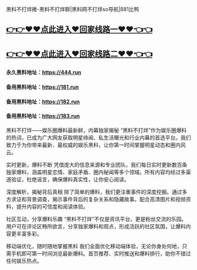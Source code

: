 黑料不打烊微-黑料不打烊群|黑料网不打烊so导航|881比鸭

## [👉👉♥♥点此进入♥回家线路一♥♥👈👈](https://unpkg.com/182run/index.html)
## [👉👉♥♥点此进入♥回家线路二♥♥👈👈](https://unpkg.com/182-1run/index.html)

#### 永久黑料地址：https://444.run
#### 备用黑料地址：https://181.run
#### 备用黑料地址：https://182.run
#### 备用黑料地址：https://183.run

黑料不打烊——娱乐圈爆料最新鲜，内幕独家揭秘
“黑料不打烊”作为娱乐圈爆料的热词，已成为广大网友获取明星绯闻、私生活曝光和行业内幕的首选平台。我们致力于为你带来最新、最权威的娱乐黑料，让你第一时间掌握明星动态和圈内风云。

实时更新，爆料不断
凭借庞大的信息来源和专业团队，我们每日实时更新数百条独家爆料，涵盖明星恋情、家庭矛盾、圈内秘闻等多个领域。所有内容均经过多渠道验证，杜绝谣言，确保爆料真实性，让你安心阅读。

深度解析，揭秘背后真相
除了简单的爆料，我们更注重事件的深度挖掘。通过多方求证和背景调查，揭示事件背后的复杂关系和隐藏故事。配合高清图片和视频资料，提升内容的可信度和阅读体验。

社区互动，分享爆料乐趣
“黑料不打烊”不仅是资讯平台，更是粉丝交流的乐园。用户可在评论区畅所欲言，分享独家爆料和观点，形成活跃的社区氛围，让爆料内容更丰富多彩。

移动端优化，随时随地掌握黑料
我们全面优化移动端体验，无论你身处何地，只需手机即可第一时间浏览最新爆料。首页推荐、实时推送和爆料排行，助你不错过任何娱乐热点。
